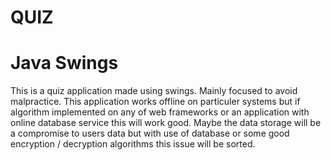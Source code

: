 # QUIZ

# Java Swings

This is a quiz application made using swings.
Mainly focused to avoid malpractice.
This application works offline on particuler systems but if algorithm implemented on any of web frameworks or an application with online database service this will work good.
Maybe the data storage will be a compromise to users data but with use of database or some good encryption / decryption algorithms this issue will be sorted.
